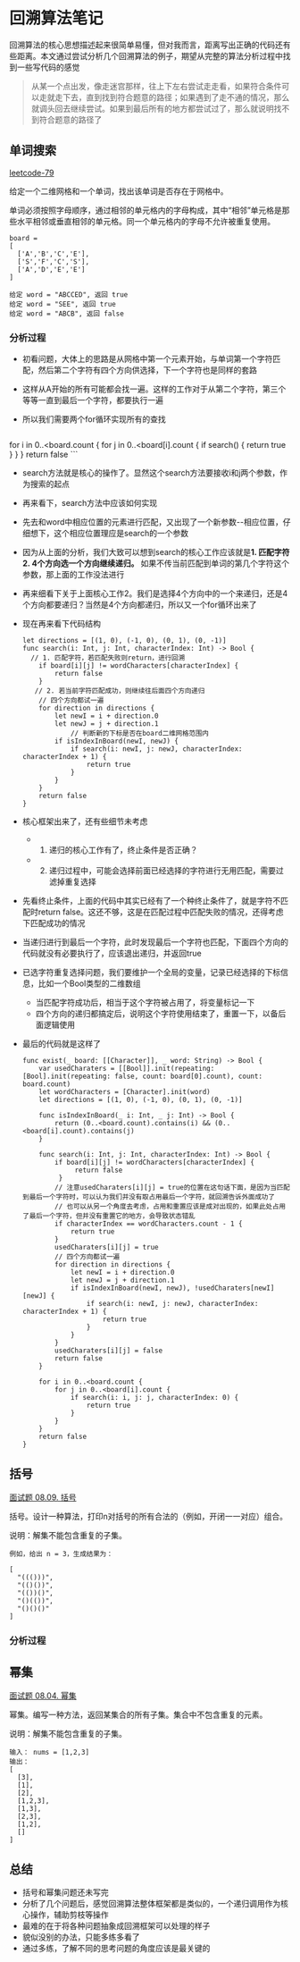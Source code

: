 # 回溯算法笔记

回溯算法的核心思想描述起来很简单易懂，但对我而言，距离写出正确的代码还有些距离。本文通过尝试分析几个回溯算法的例子，期望从完整的算法分析过程中找到一些写代码的感觉

> 从某一个点出发，像走迷宫那样，往上下左右尝试走走看，如果符合条件可以走就走下去，直到找到符合题意的路径；如果遇到了走不通的情况，那么就调头回去继续尝试。如果到最后所有的地方都尝试过了，那么就说明找不到符合题意的路径了

## 单词搜索

[leetcode-79](https://leetcode-cn.com/problems/word-search/)

给定一个二维网格和一个单词，找出该单词是否存在于网格中。

单词必须按照字母顺序，通过相邻的单元格内的字母构成，其中“相邻”单元格是那些水平相邻或垂直相邻的单元格。同一个单元格内的字母不允许被重复使用。

```
board =
[
  ['A','B','C','E'],
  ['S','F','C','S'],
  ['A','D','E','E']
]

给定 word = "ABCCED", 返回 true
给定 word = "SEE", 返回 true
给定 word = "ABCB", 返回 false
```

### 分析过程

- 初看问题，大体上的思路是从网格中第一个元素开始，与单词第一个字符匹配，然后第二个字符有四个方向供选择，下一个字符也是同样的套路
- 这样从A开始的所有可能都会找一遍。这样的工作对于从第二个字符，第三个等等一直到最后一个字符，都要执行一遍
- 所以我们需要两个for循环实现所有的查找

	```
for i in 0..<board.count {
        for j in 0..<board[i].count {
            if search() {
                return true
            }
        }
 }
 return false
	```
- search方法就是核心的操作了。显然这个search方法要接收i和j两个参数，作为搜索的起点
- 再来看下，search方法中应该如何实现
- 先去和word中相应位置的元素进行匹配，又出现了一个新参数--相应位置，仔细想下，这个相应位置理应是search的一个参数
- 因为从上面的分析，我们大致可以想到search的核心工作应该就是**1. 匹配字符  2. 4个方向选一个方向继续递归。** 如果不传当前匹配到单词的第几个字符这个参数，那上面的工作没法进行
- 再来细看下关于上面核心工作2。我们是选择4个方向中的一个来递归，还是4个方向都要递归？当然是4个方向都递归，所以又一个for循环出来了
- 现在再来看下代码结构
	
	```
	let directions = [(1, 0), (-1, 0), (0, 1), (0, -1)]
	func search(i: Int, j: Int, characterIndex: Int) -> Bool {
	  // 1. 匹配字符，若匹配失败则return，进行回溯
        if board[i][j] != wordCharacters[characterIndex] {
            return false
        }
       // 2. 若当前字符匹配成功，则继续往后面四个方向递归
        // 四个方向都试一遍
        for direction in directions {
            let newI = i + direction.0
            let newJ = j + direction.1
            	// 判断新的下标是否在board二维网格范围内
            if isIndexInBoard(newI, newJ) {
                if search(i: newI, j: newJ, characterIndex: characterIndex + 1) {
                    return true
                }
            }
        }
        return false
    }
	```
- 核心框架出来了，还有些细节未考虑
	- 1. 递归的核心工作有了，终止条件是否正确？
	- 2. 递归过程中，可能会选择前面已经选择的字符进行无用匹配，需要过滤掉重复选择
- 先看终止条件，上面的代码中其实已经有了一个种终止条件了，就是字符不匹配时return false。这还不够，这是在匹配过程中匹配失败的情况，还得考虑下匹配成功的情况
- 当递归进行到最后一个字符，此时发现最后一个字符也匹配，下面四个方向的代码就没有必要执行了，应该退出递归，并返回true
- 已选字符重复选择问题，我们要维护一个全局的变量，记录已经选择的下标信息，比如一个Bool类型的二维数组
	- 当匹配字符成功后，相当于这个字符被占用了，将变量标记一下
	- 四个方向的递归都搞定后，说明这个字符使用结束了，重置一下，以备后面逻辑使用
- 最后的代码就是这样了
	
	```
	func exist(_ board: [[Character]], _ word: String) -> Bool {
    	var usedCharaters = [[Bool]].init(repeating: [Bool].init(repeating: false, count: board[0].count), count: board.count)
    	let wordCharacters = [Character].init(word)
    	let directions = [(1, 0), (-1, 0), (0, 1), (0, -1)]
    
    	func isIndexInBoard(_ i: Int, _ j: Int) -> Bool {
        	return (0..<board.count).contains(i) && (0..<board[i].count).contains(j)
        }
    
    	func search(i: Int, j: Int, characterIndex: Int) -> Bool {
        	if board[i][j] != wordCharacters[characterIndex] {
           		 return false
       		 }
        	// 注意usedCharaters[i][j] = true的位置在这句话下面，是因为当匹配到最后一个字符时，可以认为我们并没有取占用最后一个字符，就回溯告诉外面成功了
        	// 也可以从另一个角度去考虑，占用和重置应该是成对出现的，如果此处占用了最后一个字符，但并没有重置它的地方，会导致状态错乱
       		if characterIndex == wordCharacters.count - 1 {
           		return true
        	}
        	usedCharaters[i][j] = true
        	// 四个方向都试一遍
        	for direction in directions {
        		let newI = i + direction.0
        		let newJ = j + direction.1
        		if isIndexInBoard(newI, newJ), !usedCharaters[newI][newJ] {
        			if search(i: newI, j: newJ, characterIndex: characterIndex + 1) {
        				return true
        			}
                }
          	}
        	usedCharaters[i][j] = false
        	return false
    	}
    
    	for i in 0..<board.count {
    		for j in 0..<board[i].count {
    			if search(i: i, j: j, characterIndex: 0) {
    				return true
    			}
        	}
    	}
    	return false
	}
	```

## 括号
[面试题 08.09. 括号](https://leetcode-cn.com/problems/bracket-lcci/)

括号。设计一种算法，打印n对括号的所有合法的（例如，开闭一一对应）组合。

说明：解集不能包含重复的子集。

```
例如，给出 n = 3，生成结果为：

[
  "((()))",
  "(()())",
  "(())()",
  "()(())",
  "()()()"
]
```

### 分析过程



## 幂集

[面试题 08.04. 幂集](https://leetcode-cn.com/problems/power-set-lcci/)

幂集。编写一种方法，返回某集合的所有子集。集合中不包含重复的元素。

说明：解集不能包含重复的子集。

```
输入： nums = [1,2,3]
输出：
[
  [3],
  [1],
  [2],
  [1,2,3],
  [1,3],
  [2,3],
  [1,2],
  []
]
```

## 总结
- 括号和幂集问题还未写完
- 分析了几个问题后，感觉回溯算法整体框架都是类似的，一个递归调用作为核心操作，辅助剪枝等操作
- 最难的在于将各种问题抽象成回溯框架可以处理的样子
- 貌似没别的办法，只能多练多看了
- 通过多练，了解不同的思考问题的角度应该是最关键的